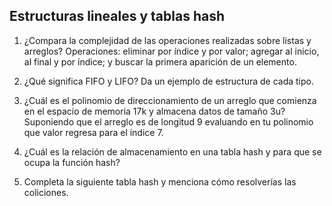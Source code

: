 ## Estructuras lineales y tablas hash

1. ¿Compara la complejidad de las operaciones realizadas sobre listas y arreglos? Operaciones: eliminar por índice y por valor; agregar al inicio, al final y por índice; y buscar la primera aparición de un elemento.

2. ¿Qué significa FIFO y LIFO? Da un ejemplo de estructura de cada tipo.

3. ¿Cuál es el polinomio de direccionamiento de un arreglo que comienza en el espacio de memoria 17k y almacena datos de tamaño 3u? Suponiendo que el arreglo es de longitud 9 evaluando en tu polinomio que valor regresa para el índice 7.

4. ¿Cuál es la relación de almacenamiento en una tabla hash y para que se ocupa la función hash?

5. Completa la siguiente tabla hash y menciona cómo resolverías las coliciones.

